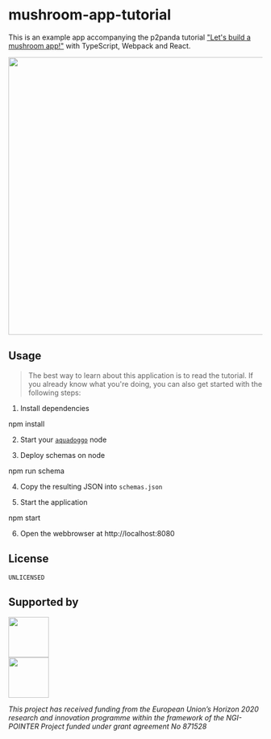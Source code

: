 # mushroom-app-tutorial

This is an example app accompanying the p2panda tutorial ["Let's build a mushroom app!"](https://p2panda.org/handbook/tutorials/mushroom-app) with TypeScript, Webpack and React.

<img src="https://raw.githubusercontent.com/p2panda/mushroom-app-tutorial/main/screenshot.png" width="550" />

## Usage

> The best way to learn about this application is to read the tutorial. If you already know what you're doing, you can also get started with the following steps:

1. Install dependencies

  npm install

2. Start your [`aquadoggo`](https://github.com/p2panda/aquadoggo) node

3. Deploy schemas on node

  npm run schema

4. Copy the resulting JSON into `schemas.json`

5. Start the application

  npm start

6. Open the webbrowser at http://localhost:8080

## License

`UNLICENSED`

## Supported by

<img src="https://p2panda.org/images/ngi-logo.png" width="auto" height="80px" /><br /><img src="https://p2panda.org/images/eu-flag-logo.png" width="auto" height="80px" />

_This project has received funding from the European Union’s Horizon 2020 research and innovation programme within the framework of the NGI-POINTER Project funded under grant agreement No 871528_
